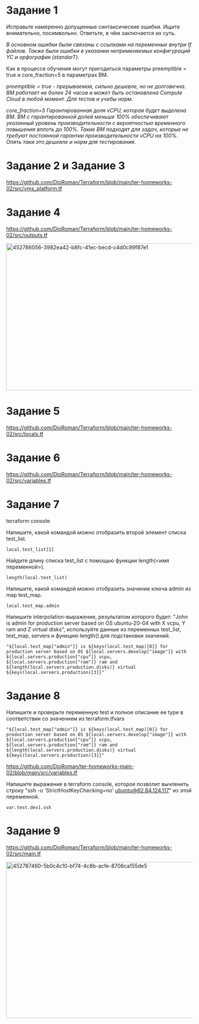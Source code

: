 # Задание 1

Исправьте намеренно допущенные синтаксические ошибки. Ищите внимательно, посимвольно. Ответьте, в чём заключается их суть.

_В основном ошибки были связаны с ссылками на переменные внутри tf файлов. Также были ошибки в указании неприменяемых конфигураций YC и орфография (standarT)._

Как в процессе обучения могут пригодиться параметры preemptible = true и core_fraction=5 в параметрах ВМ.

_preemptible = true - прерываемая, сильно дешевле, но не долговечна. ВМ работает не более 24 часов и может быть остановлена Compute Cloud в любой момент. Для тестов и учебы норм._

_core_fraction=5 Гарантированная доля vCPU, которая будет выделена ВМ. ВМ с гарантированной долей меньше 100% обеспечивают указанный уровень производительности с вероятностью временного повышения вплоть до 100%.
Такие ВМ подходят для задач, которые не требуют постоянной гарантии производительности vCPU на 100%. Опять таки это дешевле и норм для тестирования._

# Задание 2 и Задание 3

https://github.com/DioRoman/Terraform/blob/main/ter-homeworks-02/src/vms_platform.tf

# Задание 4

https://github.com/DioRoman/Terraform/blob/main/ter-homeworks-02/src/outputs.tf

<img width="996" height="397" alt="452786056-3982ea42-b8fc-41ec-becd-c4d0c99f87e1" src="https://github.com/user-attachments/assets/54a4e4e6-c898-46c9-8ad0-ddc0f7ca5447" />

# Задание 5

https://github.com/DioRoman/Terraform/blob/main/ter-homeworks-02/src/locals.tf

# Задание 6

https://github.com/DioRoman/Terraform/blob/main/ter-homeworks-02/src/variables.tf

# Задание 7 

terraform console

Напишите, какой командой можно отобразить второй элемент списка test_list.

`local.test_list[1]`

Найдите длину списка test_list с помощью функции length(<имя переменной>).

`length(local.test_list)`

Напишите, какой командой можно отобразить значение ключа admin из map test_map.

`local.test_map.admin`

Напишите interpolation-выражение, результатом которого будет: "John is admin for production server based on OS ubuntu-20-04 with X vcpu, Y ram and Z virtual disks", используйте данные из переменных test_list, test_map, servers и функцию length() для подстановки значений.

```
"${local.test_map["admin"]} is ${keys(local.test_map)[0]} for production server based on OS ${local.servers.develop["image"]} with ${local.servers.production["cpu"]} vcpu, ${local.servers.production["ram"]} ram and ${length(local.servers.production.disks)} virtual ${keys(local.servers.production)[3]}"`
```

# Задание 8

Напишите и проверьте переменную test и полное описание ее type в соответствии со значением из terraform.tfvars

```
"${local.test_map["admin"]} is ${keys(local.test_map)[0]} for production server based on OS ${local.servers.develop["image"]} with ${local.servers.production["cpu"]} vcpu, ${local.servers.production["ram"]} ram and ${length(local.servers.production.disks)} virtual ${keys(local.servers.production)[3]}"
```

https://github.com/DioRoman/ter-homeworks-main-02/blob/main/src/variables.tf

Напишите выражение в terraform console, которое позволит вычленить строку "ssh -o 'StrictHostKeyChecking=no' ubuntu@62.84.124.117" из этой переменной.

`var.test.dev1.ssh`

# Задание 9

https://github.com/DioRoman/Terraform/blob/main/ter-homeworks-02/src/main.tf

<img width="745" height="422" alt="452787460-5b0c4c10-bf74-4c8b-acfe-8706ca155de5" src="https://github.com/user-attachments/assets/be1ea84c-5a90-4684-b6c7-aa29f3e0f063" />


